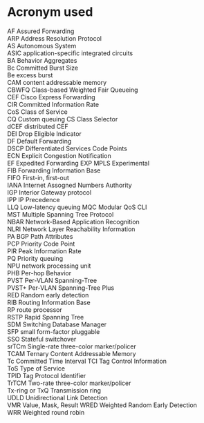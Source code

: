 # Acronym used
AF Assured Forwarding  
ARP Address Resolution Protocol  
AS Autonomous System  
ASIC application-specific integrated circuits  
BA Behavior Aggregates  
Bc Committed Burst Size  
Be excess burst  
CAM content addressable memory  
CBWFQ Class-based Weighted Fair Queueing  
CEF Cisco Express Forwarding  
CIR Committed Information Rate  
CoS Class of Service  
CQ Custom queuing
CS Class Selector  
dCEF distributed CEF  
DEI Drop Eligible Indicator  
DF Default Forwarding  
DSCP Differentiated Services Code Points  
ECN Explicit Congestion Notification  
EF Expedited Forwarding 
EXP MPLS Experimental  
FIB Forwarding Information Base  
FIFO First-in, first-out  
IANA Internet Assogned Numbers Authority  
IGP Interior Gateway protocol  
IPP IP Precedence  
LLQ Low-latency queuing
MQC Modular QoS CLI   
MST Multiple Spanning Tree Protocol  
NBAR Network-Based Application Recognition  
NLRI Network Layer Reachability Information  
PA BGP Path Attributes  
PCP Priority Code Point  
PIR Peak Information Rate  
PQ Priority queuing  
NPU network processing unit  
PHB Per-hop Behavior  
PVST Per-VLAN Spanning-Tree  
PVST+ Per-VLAN Spanning-Tree Plus  
RED Random early detection  
RIB Routing Information Base  
RP route processor  
RSTP Rapid Spanning Tree  
SDM Switching Database Manager  
SFP small form-factor pluggable  
SSO Stateful switchover  
srTCm Single-rate three-color marker/policer  
TCAM Ternary Content Addressable Memory  
Tc Committed Time Interval
TCI Tag Control Information  
ToS Type of Service  
TPID Tag Protocol Identifier  
TrTCM Two-rate three-color marker/policer  
Tx-ring or TxQ Transmission ring  
UDLD Unidirectional Link Detection  
VMR Value, Mask, Result
WRED Weighted Random Early Detection  
WRR Weighted round robin  

